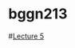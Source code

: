 # bggn213

#[Lecture 5](https://github.com/laurenquezada/BGGN213_LQ_Repository/tree/master/lecture_5_rstats)
